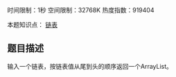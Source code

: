 时间限制：1秒 空间限制：32768K 热度指数：919404

本题知识点： [链表](https://www.nowcoder.com/questionCenter?questionTypes=000100&mutiTagIds=580)

## 题目描述

输入一个链表，按链表值从尾到头的顺序返回一个ArrayList。